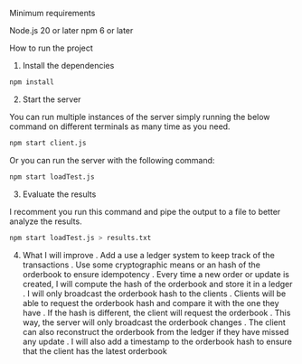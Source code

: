Minimum requirements

Node.js 20 or later
npm 6 or later

How to run the project

1. Install the dependencies

```bash
npm install
```

2. Start the server

You can run multiple instances of the server simply running the below command on different terminals as many time as you need.

```bash
npm start client.js
```

Or you can run the server with the following command:

```bash
npm start loadTest.js
```

3. Evaluate the results
   
I recomment you run this command and pipe the output to a file to better analyze the results.

```bash
npm start loadTest.js > results.txt
```

4. What I will improve
    . Add a use a ledger system to keep track of the transactions
    . Use some cryptographic means or an hash of the orderbook to ensure idempotency
    . Every time a new order or update is created, I will compute the hash of the orderbook and store it in a ledger
    . I will only broadcast the orderbook hash to the clients
    . Clients will be able to request the orderbook hash and compare it with the one they have
    . If the hash is different, the client will request the orderbook
    . This way, the server will only broadcast the orderbook changes
    . The client can also reconstruct the orderbook from the ledger if they have missed any update
    . I will also add a timestamp to the orderbook hash to ensure that the client has the latest orderbook